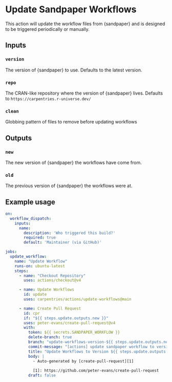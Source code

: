 # Update Sandpaper Workflows

This action will update the workflow files from {sandpaper} and is designed to
be triggered periodically or manually. 

## Inputs

### `version`

The version of {sandpaper} to use. Defaults to the latest version.

### `repo`

The CRAN-like repository where the version of {sandpaper} lives. Defaults to
`https://carpentries.r-universe.dev/`

### `clean`

Globbing pattern of files to remove before updating workflows

## Outputs

### `new`

The new version of {sandpaper} the workflows have come from.

### `old`

The previous version of {sandpaper} the workflows were at.

## Example usage

```yaml
on:
  workflow_dispatch:
    inputs:
      name:
        description: 'Who triggered this build?'
        required: true
        default: 'Maintainer (via GitHub)'

jobs:
  update_workflow:
    name: "Update Workflow"
    runs-on: ubuntu-latest
    steps:
      - name: "Checkout Repository"
        uses: actions/checkout@v4

      - name: Update Workflows
        id: update
        uses: carpentries/actions/update-workflows@main

      - name: Create Pull Request
        id: cpr
        if: "${{ steps.update.outputs.new }}"
        uses: peter-evans/create-pull-request@v4
        with:
          token: ${{ secrets.SANDPAPER_WORKFLOW }}
          delete-branch: true
          branch: "update-workflows-version-${{ steps.update.outputs.new }}"
          commit-message: "[actions] update sandpaper workflow to version ${{ steps.update.outputs.new }}"
          title: "Update Workflows to Version ${{ steps.update.outputs.new }}"
          body: |
            - Auto-generated by [create-pull-request][1]
            
            [1]: https://github.com/peter-evans/create-pull-request
          draft: false
```
